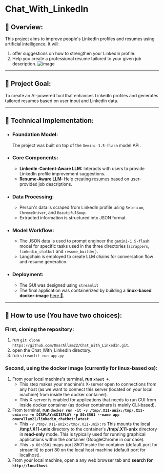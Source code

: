 # Chat_With_LinkedIn
## 📕 Overview:
This project aims to improve people's LinkedIn profiles and resumes using artificial intelligence. It will:
1. offer suggestions on how to strengthen your LinkedIn profile.
2. Help you create a professional resume tailored to your given job description.
![image](https://github.com/user-attachments/assets/bf975c97-196a-4193-bc17-709ca864536f)
_______________________________
## 📕 Project Goal:

To create an AI-powered tool that enhances LinkedIn profiles and generates tailored resumes based on user input and LinkedIn data.
________________
## 📕 Technical Implementation:

* ### Foundation Model:
  The project was built on top of the `Gemini-1.5-flash` model API.
* ### Core Components:
  - **LinkedIn-Content-Aware LLM:** Interacts with users to provide LinkedIn profile improvement suggestions.
  - **Resume-Aware LLM:** Help creating resumes based on user-provided job descriptions.
* ### Data Processing:
    - Person's data is scraped from LinkedIn profile using `Selenium`, `ChromeDriver`, and `BeautifulSoup`.
    - Extracted information is structured into JSON format.
* ### Model Workflow:
    - The JSON data is used to prompt engineer the `gemini-1.5-flash` model for specific tasks used in the three directories (`scrappers`, `linkedin_chatbot` and `resume_builder`).
    - Langchain is employed to create LLM chains for conversation flow and resume generation.
* ### Deployment:
    - The GUI was designed using `streamlit` 
    - The final application was containerized by building a **linux-based docker-image** [here 🐋](https://hub.docker.com/u/omarallam22).
________________
## 📕 How to use (You have two choices):
### First, cloning the repository:
   1. run `git clone https://github.com/OmarAllam22/Chat_With_LinkedIn.git`.
   2. open the Chat_With_LinkedIn directory.
   3. run `streamlit run app.py`
### Second, using the docker image (currently for linux-based os):
   1. From your local machine's terminal, **run `xhost +`**.
      - This step makes your machine's X-server open to connections from any host (as we want to connect this server (located on your local machine) from inside the docker container).
      - This X-server is enabled for applications that needs to run GUI from inside docker container (as docker containers is mainly CLI-based).  
   2. From terminal, **run `docker run -it -v /tmp/.X11-unix:/tmp/.X11-unix:ro -e DISPLAY=$DISPLAY -p 80:8501 --name app omarallam22/linkedin_chatbot:latest`**
      - This `-v /tmp/.X11-unix:/tmp/.X11-unix:ro` This mounts the local **/tmp/.X11-unix** directory to the container's **/tmp/.X11-unix** directory in **read-only** mode. This is typically used for running graphical applications within the container (GoogleChrome in our case).
      - This `-p 80:8501` maps port 8501 inside the container (default port for streamlit) to port 80 on the local host machine (default port for localhost).
   3. From your local machine, open a any web browser tab and **search for `http://localhost`**.

